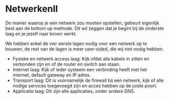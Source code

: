 # NetwerkenII
De manier waarop je een netwerk zou moeten opstellen, gebeurt eigenlijk best aan de bottom up methode. Dit wil zeggen dat je begint bij de onderste laag en je jezelf naar boven werkt.

We hebben enkel de vier eerste lagen nodig voor een netwerk op te bouwen, de rest van de lagen is meer user-sided, die wij niet nodig hebben.

- Fysieke en netwerk access laag: Kijk ofdat alle kabels in zitten en verbonden zijn en of de router en switch aan staan.
- Internet laag: Kijk of ieder systeem een verbinding heeft met het internet, default gateway en IP adres.
- Transport laag: Dit is voornamelijk de firewall bij een netwerk, kijk of alle nodige services toegevoegd zijn en acces hebben op de juiste poort.
- Applicatie laag: Dit zijn alle applicaties, onder andere DNS.

